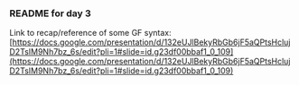 ### README for day 3

Link to recap/reference of some GF syntax: [https://docs.google.com/presentation/d/132eUJlBekyRbGb6jF5aQPtsHclujD2TsIM9Nh7bz_6s/edit?pli=1#slide=id.g23df00bbaf1_0_109](https://docs.google.com/presentation/d/132eUJlBekyRbGb6jF5aQPtsHclujD2TsIM9Nh7bz_6s/edit?pli=1#slide=id.g23df00bbaf1_0_109)